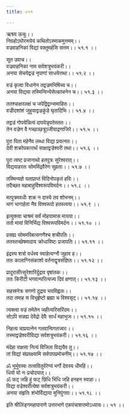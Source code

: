 ```yaml
---
title: ०५१

---
```

ऋषय ऊचुः।।  
निग्रहोऽघोररूपेयं कथितोऽस्माकमुत्तमम्।।  
वज्रवाहनिकां विद्यां वक्तुमर्हसि सत्तम।। ५१.१ ।।  
  
सूत उवाच।।  
वज्रवाहनिका नाम सर्वशत्रुभयंकरी।।  
अनया सेचयेद्वज्रं नृपाणां साधयेत्तथा।। ५१.२ ।।  
  
वज्रं कृत्वा विधानेन तद्वज्रमभिषिच्य च।।  
अनया विद्यया तस्मिन्विन्येसेत्कांचनेन च।। ५१.३ ।।  
  
ततश्चाक्षरलक्षं च जपेद्विद्वान्समाहितः।।  
वज्रीदशांशं जुहुयाद्वज्रकुंडे घृतादिभिः।। ५१.४ ।।  
  
तद्वज्रं गोपयेन्नित्यं दापयेन्नृपतेस्ततः।।  
तेन वज्रेण वै गच्छञ्छत्रूञ्जीयाद्रणाजिरे।। ५१.५ ।।  
  
पुरा पिता महेनैव लब्धा विद्या प्रयत्नतः।।  
देवी शक्रोपकारार्थं साक्षाद्वज्रेश्वरी तथा।। ५१.६ ।।  
  
पुरा त्वष्ट प्रजानाथो हतपुत्रः सुरेश्वरात्।।  
विद्ययाहरतः सोममिंद्रवैरेण सुव्रताः।। ५१.७ ।।  
  
तस्मिन्यज्ञे यताप्राप्तं विदिनोपकृतं हविः।।  
तदैच्छत महाबाहुर्विश्वरूपविमर्दनः।। ५१.८ ।।  
  
मत्पुत्रमवधीः शक्र न दास्ये तव शोभनम्।।  
भागं भागार्हता नैव विश्वरूपो हतस्त्वया।। ५१.९ ।।  
  
इत्युक्त्वा चाश्रमं सर्वं मोहयामास मायया।।  
ततो मायां विनिर्भिद्य विश्वरूपविमर्दनः।। ५१.१० ।।  
  
प्रसह्य सोममपिबत्सगणैश्च शचीपतिः।।  
ततस्तच्छेषमादाय क्रोधाविष्टः प्रजापतिः।। ५१.११ ।।  
  
इंद्रस्य शत्रो वर्धस्व स्वाहेत्यग्नौ जुहाव ह।।  
ततः कालाग्निसंकाशो वर्तनाद्वृत्रसंज्ञितः।। ५१.१२ ।।  
  
प्रादुरासीत्सुरेशारिर्दुद्राव वृषांतकः।।  
ततः किरीटी भगवान्परित्यज्य दिवं क्षणात्।। ५१.१३ ।।  
  
सहस्रनेत्रः सगणो दुद्राव भयविह्वलः।।  
तदा तमाह स विभृर्हृष्टो ब्रह्मा च विश्वसृट्।। ५१.१४ ।।  
  
त्यक्त्वा वज्रं तमेतेन जहीत्यरिसरिंदमः।।  
सोऽपि सन्नह्य देवेंद्रो देवैः सार्धं महाभुजः।। ५१.१५ ।।  
  
निहत्य चाप्रयत्नेन गतवान्विगतज्वरः।।  
तस्माद्वज्रेश्वरीविद्या सर्वशत्रुभयंकरी।। ५१.१६ ।।  
  
मंदेहा राक्षसा नित्यं विजिता विद्ययैव तु।।  
तां विद्यां संप्रवक्ष्यामि सर्वपापप्रमोचनीम्।। ५१.१७ ।।  
  
ॐ भूर्भुवस्वः तत्सवितुर्वरेण्यं भर्गो देवस्य धीमहि।।  
धियो यो नः प्रचोदयात्।।  
ॐ फट् जहि हुं फट् छिंधि भिंधि जहि हनहन स्वाहा।।  
विद्या वज्रेश्वरीत्येषा सर्वशत्रुभयंकरी।।  
अनया संहृतिः शंभोर्विद्याया मुनिपुंगवाः।। ५१.१८ ।।  
  
इति श्रीलिंङ्गमहापाराणे उत्तरभागे एकपंचाशत्तमोऽध्यायः।। ५१ ।।